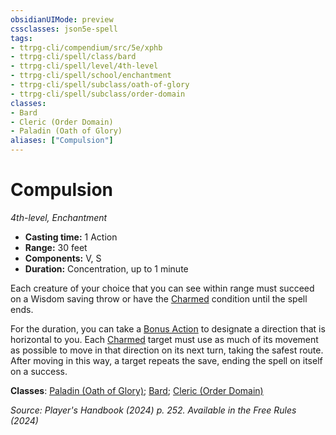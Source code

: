 ```yaml
---
obsidianUIMode: preview
cssclasses: json5e-spell
tags:
- ttrpg-cli/compendium/src/5e/xphb
- ttrpg-cli/spell/class/bard
- ttrpg-cli/spell/level/4th-level
- ttrpg-cli/spell/school/enchantment
- ttrpg-cli/spell/subclass/oath-of-glory
- ttrpg-cli/spell/subclass/order-domain
classes:
- Bard
- Cleric (Order Domain)
- Paladin (Oath of Glory)
aliases: ["Compulsion"]
---
```

# Compulsion
*4th-level, Enchantment*  


- **Casting time:** 1 Action
- **Range:** 30 feet
- **Components:** V, S
- **Duration:** Concentration, up to 1 minute

Each creature of your choice that you can see within range must succeed on a Wisdom saving throw or have the [Charmed](2-Mechanics/CLI/rules/conditions.md#Charmed) condition until the spell ends.

For the duration, you can take a [Bonus Action](2-Mechanics/CLI/rules/variant-rules/bonus-action-xphb.md) to designate a direction that is horizontal to you. Each [Charmed](2-Mechanics/CLI/rules/conditions.md#Charmed) target must use as much of its movement as possible to move in that direction on its next turn, taking the safest route. After moving in this way, a target repeats the save, ending the spell on itself on a success.

**Classes**: [Paladin (Oath of Glory)](2-Mechanics/CLI/lists/list-spells-classes-paladin-xphb-oath-of-glory-xphb.md "subclass=XPHB;class=XPHB"); [Bard](2-Mechanics/CLI/lists/list-spells-classes-bard.md); [Cleric (Order Domain)](2-Mechanics/CLI/lists/list-spells-classes-cleric-xphb-order-domain-tce.md "subclass=TCE;class=XPHB")

*Source: Player's Handbook (2024) p. 252. Available in the Free Rules (2024)*